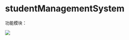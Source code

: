 # studentManagementSystem
功能模块：

![](D:\A_myFile\github\studentManagementSystem\Images\Snipaste_2019-06-05_08-48-59.png)